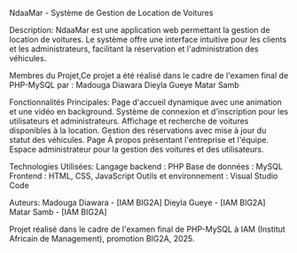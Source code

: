 NdaaMar - Système de Gestion de Location de Voitures

Description:
NdaaMar est une application web permettant la gestion de location de voitures. Le système offre une interface intuitive pour les clients et les administrateurs,
facilitant la réservation et l'administration des véhicules.

Membres du Projet,Ce projet a été réalisé dans le cadre de l'examen final de PHP-MySQL par :
Madouga Diawara
Dieyla Gueye
Matar Samb

Fonctionnalités Principales:
Page d'accueil dynamique avec une animation et une vidéo en background.
Système de connexion et d'inscription pour les utilisateurs et administrateurs.
Affichage et recherche de voitures disponibles à la location.
Gestion des réservations avec mise à jour du statut des véhicules.
Page À propos présentant l'entreprise et l'équipe.
Espace administrateur pour la gestion des voitures et des utilisateurs.

Technologies Utilisées:
Langage backend : PHP
Base de données : MySQL
Frontend : HTML, CSS, JavaScript
Outils et environnement : Visual Studio Code

Auteurs:
Madouga Diawara - [IAM BIG2A]
Dieyla Gueye - [IAM BIG2A]
Matar Samb - [IAM BIG2A]

Projet réalisé dans le cadre de l'examen final de PHP-MySQL à IAM (Institut Africain de Management), promotion BIG2A, 2025.
